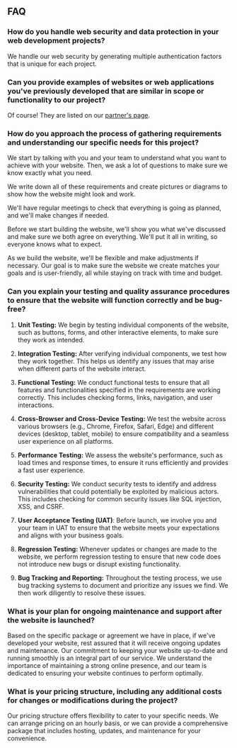
## FAQ

### How do you handle web security and data protection in your web development projects?

We handle our web security by generating multiple authentication factors that is unique for each project.

### Can you provide examples of websites or web applications you've previously developed that are similar in scope or functionality to our project?

Of course! They are listed on our [partner's page](https://www.tatewbs.com/partners).

### How do you approach the process of gathering requirements and understanding our specific needs for this project?

We start by talking with you and your team to understand what you want to achieve with your website. Then, we ask a lot of questions to make sure we know exactly what you need.

We write down all of these requirements and create pictures or diagrams to show how the website might look and work.

We'll have regular meetings to check that everything is going as planned, and we'll make changes if needed.

Before we start building the website, we'll show you what we've discussed and make sure we both agree on everything. We'll put it all in writing, so everyone knows what to expect.

As we build the website, we'll be flexible and make adjustments if necessary. Our goal is to make sure the website we create matches your goals and is user-friendly, all while staying on track with time and budget.

### Can you explain your testing and quality assurance procedures to ensure that the website will function correctly and be bug-free?

1. **Unit Testing:** We begin by testing individual components of the website, such as buttons, forms, and other interactive elements, to make sure they work as intended.

2. **Integration Testing:** After verifying individual components, we test how they work together. This helps us identify any issues that may arise when different parts of the website interact.

3. **Functional Testing:** We conduct functional tests to ensure that all features and functionalities specified in the requirements are working correctly. This includes checking forms, links, navigation, and user interactions.

4. **Cross-Browser and Cross-Device Testing:** We test the website across various browsers (e.g., Chrome, Firefox, Safari, Edge) and different devices (desktop, tablet, mobile) to ensure compatibility and a seamless user experience on all platforms.

5. **Performance Testing:** We assess the website's performance, such as load times and response times, to ensure it runs efficiently and provides a fast user experience.

6. **Security Testing:** We conduct security tests to identify and address vulnerabilities that could potentially be exploited by malicious actors. This includes checking for common security issues like SQL injection, XSS, and CSRF.

7. **User Acceptance Testing (UAT)**: Before launch, we involve you and your team in UAT to ensure that the website meets your expectations and aligns with your business goals.

8. **Regression Testing:** Whenever updates or changes are made to the website, we perform regression testing to ensure that new code does not introduce new bugs or disrupt existing functionality.

9. **Bug Tracking and Reporting:** Throughout the testing process, we use bug tracking systems to document and prioritize any issues we find. We then work diligently to resolve these issues.


### What is your plan for ongoing maintenance and support after the website is launched?

Based on the specific package or agreement we have in place, if we've developed your website, rest assured that it will receive ongoing updates and maintenance. Our commitment to keeping your website up-to-date and running smoothly is an integral part of our service. We understand the importance of maintaining a strong online presence, and our team is dedicated to ensuring your website continues to perform optimally.

### What is your pricing structure, including any additional costs for changes or modifications during the project? 

Our pricing structure offers flexibility to cater to your specific needs. We can arrange pricing on an hourly basis, or we can provide a comprehensive package that includes hosting, updates, and maintenance for your convenience.

